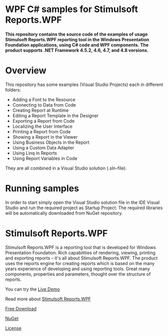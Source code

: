 # WPF C# samples for Stimulsoft Reports.WPF

#### This repository contains the source code of the examples of usage Stimulsoft Reports.WPF reporting tool in the Windows Presentation Foundation applications, using C# code and WPF components. The product supports .NET Framework 4.5.2, 4.6, 4.7, and 4.8 versions.

# Overview
This repository has some examples (Visual Studio Projects) each in different folders:
* Adding a Font to the Resource
* Connecting to Data from Code
* Creating Report at Runtime
* Editing a Report Template in the Designer
* Exporting a Report from Code
* Localizing the User Interface
* Printing a Report from Code
* Showing a Report in the Viewer
* Using Business Objects in the Report
* Using a Custom Data Adapter
* Using Linq in Reports
* Using Report Variables in Code

They are all combined in a Visual Studio solution (.sln-file).

# Running samples
In order to start simply open the Visual Studio solution file in the IDE Visual Studio and run the required project as Startup Project. The required libraries will be automatically downloaded from NuGet repository.

# Stimulsoft Reports.WPF
Stimulsoft Reports.WPF is a reporting tool that is developed for Windows Presentation Foundation. Rich capabilities of rendering, viewing, printing and exporting reports – it's all about Stimulsoft Reports.WPF. The product uses the reports engine for creating reports which is based on the many years experience of developing and using reporting tools. Great many components, properties and parameters, thought over the structure of reports.

You can try the [Live Demo](http://demo.stimulsoft.com/#Net)

Read more about [Stimulsoft Reports.WPF](https://www.stimulsoft.com/en/products/reports-wpf)

[Free Download](https://www.stimulsoft.com/en/downloads)

[NuGet](https://www.nuget.org/packages/Stimulsoft.Reports.Wpf)

[License](LICENSE.md)

